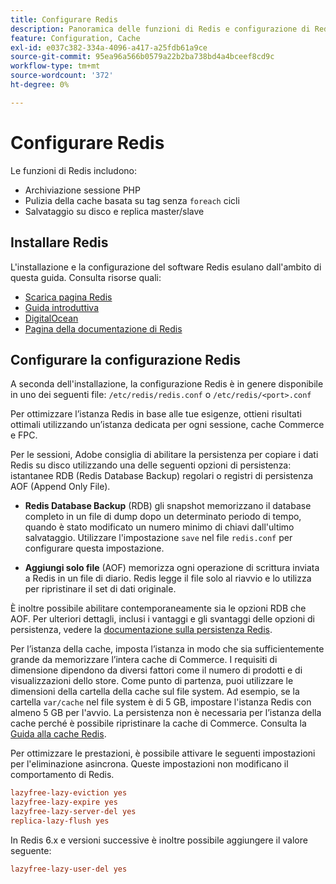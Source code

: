 ```yaml
---
title: Configurare Redis
description: Panoramica delle funzioni di Redis e configurazione di Redis.
feature: Configuration, Cache
exl-id: e037c382-334a-4096-a417-a25fdb61a9ce
source-git-commit: 95ea96a566b0579a22b2ba738bd4a4bceef8cd9c
workflow-type: tm+mt
source-wordcount: '372'
ht-degree: 0%

---
```


# Configurare Redis

Le funzioni di Redis includono:

- Archiviazione sessione PHP
- Pulizia della cache basata su tag senza `foreach` cicli
- Salvataggio su disco e replica master/slave

## Installare Redis

L&#39;installazione e la configurazione del software Redis esulano dall&#39;ambito di questa guida. Consulta risorse quali:

- [Scarica pagina Redis](https://redis.io/download)
- [Guida introduttiva](https://redis.io/docs/getting-started/)
- [DigitalOcean](https://www.digitalocean.com/community/tutorials/how-to-install-and-use-redis)
- [Pagina della documentazione di Redis](https://redis.io/docs)

## Configurare la configurazione Redis

A seconda dell&#39;installazione, la configurazione Redis è in genere disponibile in uno dei seguenti file: `/etc/redis/redis.conf` o `/etc/redis/<port>.conf`

Per ottimizzare l’istanza Redis in base alle tue esigenze, ottieni risultati ottimali utilizzando un’istanza dedicata per ogni sessione, cache Commerce e FPC.

Per le sessioni, Adobe consiglia di abilitare la persistenza per copiare i dati Redis su disco utilizzando una delle seguenti opzioni di persistenza: istantanee RDB (Redis Database Backup) regolari o registri di persistenza AOF (Append Only File).

- **Redis Database Backup** (RDB) gli snapshot memorizzano il database completo in un file di dump dopo un determinato periodo di tempo, quando è stato modificato un numero minimo di chiavi dall&#39;ultimo salvataggio. Utilizzare l&#39;impostazione `save` nel file `redis.conf` per configurare questa impostazione.

- **Aggiungi solo file** (AOF) memorizza ogni operazione di scrittura inviata a Redis in un file di diario. Redis legge il file solo al riavvio e lo utilizza per ripristinare il set di dati originale.

È inoltre possibile abilitare contemporaneamente sia le opzioni RDB che AOF. Per ulteriori dettagli, inclusi i vantaggi e gli svantaggi delle opzioni di persistenza, vedere la [documentazione sulla persistenza Redis](https://redis.io/topics/persistence).

Per l’istanza della cache, imposta l’istanza in modo che sia sufficientemente grande da memorizzare l’intera cache di Commerce. I requisiti di dimensione dipendono da diversi fattori come il numero di prodotti e di visualizzazioni dello store. Come punto di partenza, puoi utilizzare le dimensioni della cartella della cache sul file system. Ad esempio, se la cartella `var/cache` nel file system è di 5 GB, impostare l&#39;istanza Redis con almeno 5 GB per l&#39;avvio. La persistenza non è necessaria per l’istanza della cache perché è possibile ripristinare la cache di Commerce. Consulta la [Guida alla cache Redis](https://redis.io/docs/latest/develop/use/).

Per ottimizzare le prestazioni, è possibile attivare le seguenti impostazioni per l&#39;eliminazione asincrona. Queste impostazioni non modificano il comportamento di Redis.

```ini
lazyfree-lazy-eviction yes
lazyfree-lazy-expire yes
lazyfree-lazy-server-del yes
replica-lazy-flush yes
```

In Redis 6.x e versioni successive è inoltre possibile aggiungere il valore seguente:

```ini
lazyfree-lazy-user-del yes
```
